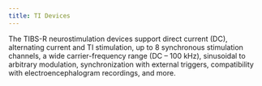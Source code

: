 ```yaml
---
title: TI Devices
---
```

The TIBS-R neurostimulation devices support direct current (DC), alternating current and TI stimulation, up to 8 synchronous stimulation channels, a wide carrier-frequency range (DC – 100 kHz), sinusoidal to arbitrary modulation, synchronization with external triggers, compatibility with electroencephalogram recordings, and more.
